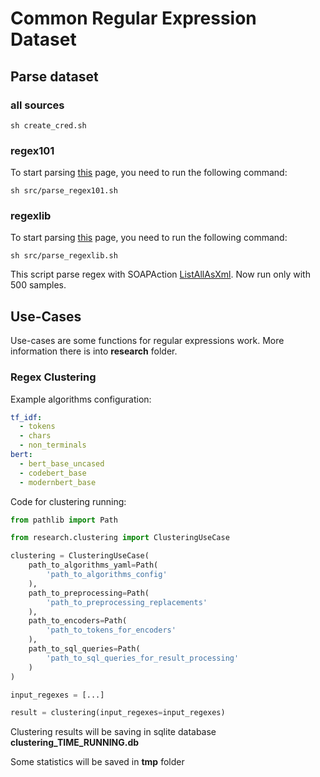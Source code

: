 # Common Regular Expression Dataset

## Parse dataset

### all sources
```shell
sh create_cred.sh
```

### regex101
To start parsing <a href="https://regex101.com/library">this</a> page, you need to run the following command:
```shell
sh src/parse_regex101.sh
```

### regexlib
To start parsing <a href="https://www.regexlib.com">this</a> page, you need to run the following command:
```shell
sh src/parse_regexlib.sh
```
This script parse regex with SOAPAction <a href="https://www.regexlib.com/WebServices.asmx?op=ListAllAsXml">ListAllAsXml</a>.
Now run only with 500 samples.

## Use-Cases
Use-cases are some functions for regular expressions work.
More information there is into **research** folder.

### Regex Clustering
Example algorithms configuration:
```yaml
tf_idf:
  - tokens
  - chars
  - non_terminals
bert:
  - bert_base_uncased
  - codebert_base
  - modernbert_base
```

Code for clustering running:
```python
from pathlib import Path

from research.clustering import ClusteringUseCase

clustering = ClusteringUseCase(
    path_to_algorithms_yaml=Path(
        'path_to_algorithms_config'
    ),
    path_to_preprocessing=Path(
        'path_to_preprocessing_replacements'
    ),
    path_to_encoders=Path(
        'path_to_tokens_for_encoders'
    ),
    path_to_sql_queries=Path(
        'path_to_sql_queries_for_result_processing'
    )
)

input_regexes = [...]

result = clustering(input_regexes=input_regexes)
```

Clustering results will be saving in sqlite database **clustering_TIME_RUNNING.db**

Some statistics will be saved in **tmp** folder